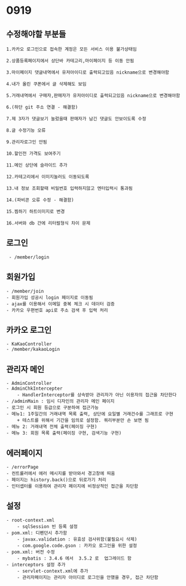 # 0919 
## 수정해야할 부분들
	1.카카오 로그인으로 접속한 계정은 모든 서비스 이용 불가상태임

	2.상품등록페이지에서 상단바 카테고리,마이페이지 등 이동 안됨

	3.마이페이지 댓글내역에서 유저아이디로 출력되고있음 nickname으로 변경해야함

	4.내가 올린 쿠폰에서 글 삭제해도 보임

	5.거래내역에서 구매자,판매자가 유저아이디로 출력되고있음 nickname으로 변경해야함

	6.(하단 git 주소 연결 - 해결함)

	7.제 3자가 댓글보기 눌렀을때 판매자가 남긴 댓글도 안보이도록 수정

	8.글 수정기능 오류

	9.관리자로그인 안됨

	10.할인전 가격도 보여주기

	11.메인 상단에 슬라이드 추가

	12.카테고리에서 이미지눌러도 이동되도록

	13.내 정보 조회할때 비밀번호 입력하지않고 엔터입력시 통과됨

	14.(파비콘 오류 수정 - 해결함)

	15.찜하기 하트이미지로 변경

	16.서버와 db 간에 리터럴형식 차이 문제 

## 로그인  
	 - /member/login  
 
## 회원가입  

	- /member/join  
	- 회원가입 성공시 login 페이지로 이동됨  
	- ajax를 이용해서 이메일 중복 체크 시 데이터 검증
	- 카카오 우편번호 api로 주소 검색 후 입력 처리  

## 카카오 로그인

	- KaKaoController  
	- /member/kakaoLogin  

## 관리자 메인
     
	- AdminController
	- AdminChkIntercepter
		- HandlerInterceptor를 상속받아 관리자가 아닌 이용자의 접근을 차단한다
	- /adminMain : 임시 디자인의 관리자 메인 페이지
	- 로그인 시 회원 등급으로 구분하여 접근가능  
	- 메뉴1: 1주일간의 거래내역 목록 출력, 상단에 요일별 거래건수를 그래프로 구현
		+ 테스트를 위해서 기간을 임의로 설정함. 쿼리부분만 손 보면 됨
	- 메뉴 2: 거래내역 전체 출력(페이징 구현)
	- 메뉴 3: 회원 목록 출력(페이징 구현, 검색기능 구현) 
	
## 에러페이지

	- /errorPage
	- 컨트롤러에서 에러 메시지를 받아와서 경고창에 띄움
	- 페이지는 history.back()으로 뒤로가기 처리
	- 인터셉터를 이용하여 관리자 페이지에 비정상적인 접근을 차단함  
  
##  
## 설정
	- root-context.xml 
		- sqlSession 빈 등록 설정
	- pom.xml: 디펜던시 추가함
		- javax.validation : 유효성 검사위함(불필요시 삭제)
		- com.google.code.gson : 카카오 로그인을 위한 설정  
	- pom.xml: 버전 수정
		- mybatis : 3.4.6 에서  3.5.2 로  업그레이드 함   
	- interceptors 설정 추가
		- servlet-context.xml에 추가
		- 관리자페이지는 관리자 아이디로 로그인을 안했을 경우, 접근 차단함  
